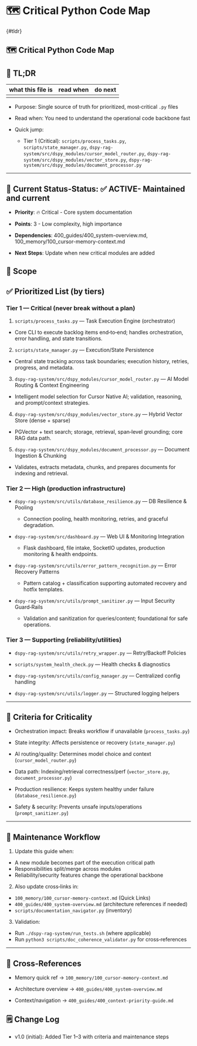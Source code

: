 <!-- CONTEXT_REFERENCE: 400_guides/400_context-priority-guide.md -->
<!-- MODULE_REFERENCE: 100_memory/100_cursor-memory-context.md -->
<!-- MODULE_REFERENCE: 400_guides/400_system-overview.md -->
<!-- MEMORY_CONTEXT: HIGH - Critical code identification and prioritization -->
# 🗺️ Critical Python Code Map

{#tldr}

## 🗺️ Critical Python Code Map

## 🔎 TL;DR

| what this file is | read when | do next |
|---|---|---|
|  |  |  |

- Purpose: Single source of truth for prioritized, most‑critical `.py` files

- Read when: You need to understand the operational code backbone fast

- Quick jump:
  - Tier 1 (Critical): `scripts/process_tasks.py`, `scripts/state_manager.py`, `dspy-rag-system/src/dspy_modules/cursor_model_router.py`, `dspy-rag-system/src/dspy_modules/vector_store.py`, `dspy-rag-system/src/dspy_modules/document_processor.py`

- --

## 🎯 **Current Status**-**Status**: ✅ **ACTIVE**- Maintained and current

- **Priority**: 🔥 Critical - Core system documentation

- **Points**: 3 - Low complexity, high importance

- **Dependencies**: 400_guides/400_system-overview.md, 100_memory/100_cursor-memory-context.md

- **Next Steps**: Update when new critical modules are added

## 🎯 Scope

## ✅ Prioritized List (by tiers)

### Tier 1 — Critical (never break without a plan)

1. `scripts/process_tasks.py` — Task Execution Engine (orchestrator)

- Core CLI to execute backlog items end‑to‑end; handles orchestration, error handling, and state transitions.

2. `scripts/state_manager.py` — Execution/State Persistence

- Central state tracking across task boundaries; execution history, retries, progress, and metadata.

3. `dspy-rag-system/src/dspy_modules/cursor_model_router.py` — AI Model Routing & Context Engineering

- Intelligent model selection for Cursor Native AI; validation, reasoning, and prompt/context strategies.

4. `dspy-rag-system/src/dspy_modules/vector_store.py` — Hybrid Vector Store (dense + sparse)

- PGVector + text search; storage, retrieval, span‑level grounding; core RAG data path.

5. `dspy-rag-system/src/dspy_modules/document_processor.py` — Document Ingestion & Chunking

- Validates, extracts metadata, chunks, and prepares documents for indexing and retrieval.

### Tier 2 — High (production infrastructure)

- `dspy-rag-system/src/utils/database_resilience.py` — DB Resilience & Pooling
  - Connection pooling, health monitoring, retries, and graceful degradation.

- `dspy-rag-system/src/dashboard.py` — Web UI & Monitoring Integration
  - Flask dashboard, file intake, SocketIO updates, production monitoring & health endpoints.

- `dspy-rag-system/src/utils/error_pattern_recognition.py` — Error Recovery Patterns
  - Pattern catalog + classification supporting automated recovery and hotfix templates.

- `dspy-rag-system/src/utils/prompt_sanitizer.py` — Input Security Guard‑Rails
  - Validation and sanitization for queries/content; foundational for safe operations.

### Tier 3 — Supporting (reliability/utilities)

- `dspy-rag-system/src/utils/retry_wrapper.py` — Retry/Backoff Policies

- `scripts/system_health_check.py` — Health checks & diagnostics

- `dspy-rag-system/src/utils/config_manager.py` — Centralized config handling

- `dspy-rag-system/src/utils/logger.py` — Structured logging helpers

- --

## 🧭 Criteria for Criticality

- Orchestration impact: Breaks workflow if unavailable (`process_tasks.py`)

- State integrity: Affects persistence or recovery (`state_manager.py`)

- AI routing/quality: Determines model choice and context (`cursor_model_router.py`)

- Data path: Indexing/retrieval correctness/perf (`vector_store.py`, `document_processor.py`)

- Production resilience: Keeps system healthy under failure (`database_resilience.py`)

- Safety & security: Prevents unsafe inputs/operations (`prompt_sanitizer.py`)

- --

## 🔄 Maintenance Workflow

1) Update this guide when:

- A new module becomes part of the execution critical path
- Responsibilities split/merge across modules
- Reliability/security features change the operational backbone

2) Also update cross‑links in:

- `100_memory/100_cursor-memory-context.md` (Quick Links)
- `400_guides/400_system-overview.md` (architecture references if needed)
- `scripts/documentation_navigator.py` (inventory)

3) Validation:

- Run `./dspy-rag-system/run_tests.sh` (where applicable)
- Run `python3 scripts/doc_coherence_validator.py` for cross‑references

- --

## 🔗 Cross‑References

- Memory quick ref → `100_memory/100_cursor-memory-context.md`

- Architecture overview → `400_guides/400_system-overview.md`

- Context/navigation → `400_guides/400_context-priority-guide.md`

## 🗒️ Change Log

- v1.0 (initial): Added Tier 1–3 with criteria and maintenance steps
